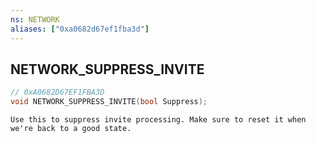 ```yaml
---
ns: NETWORK
aliases: ["0xa0682d67ef1fba3d"]
---
```

## NETWORK_SUPPRESS_INVITE

```c
// 0xA0682D67EF1FBA3D
void NETWORK_SUPPRESS_INVITE(bool Suppress);
```

```
Use this to suppress invite processing. Make sure to reset it when we're back to a good state.
```
